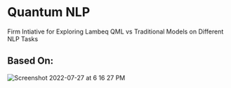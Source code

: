 # Quantum NLP
Firm Intiative for Exploring Lambeq QML vs Traditional Models on Different NLP Tasks

## Based On: 

![Screenshot 2022-07-27 at 6 16 27 PM](https://user-images.githubusercontent.com/107437419/181382129-90d40604-891a-4d9d-b5a8-a9bc4a0ef558.png)

